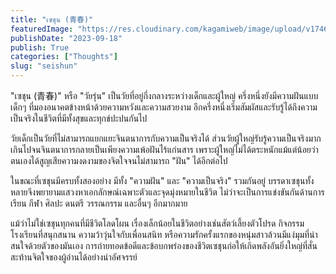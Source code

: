 ```yaml
---
title: "เซชุน (青春)"
featuredImage: "https://res.cloudinary.com/kagamiweb/image/upload/v1746283869/blog.coregamehd.com/seishun.jpg"
publishDate: "2023-09-18"
publish: True
categories: ["Thoughts"]
slug: "seishun"
---
```



"เซชุน (青春)" หรือ "วัยรุ่น" เป็นวัยที่อยู่กึ่งกลางระหว่างเด็กและผู้ใหญ่ ครึ่งหนึ่งยังมีความฝันแบบเด็กๆ ที่มองอนาคตข้างหน้าด้วยความหวังและความสวยงาม อีกครึ่งหนึ่งเริ่มสัมผัสและรับรู้ได้ถึงความเป็นจริงในชีวิตที่มีทั้งสุขและทุกข์ปะปนกันไป

วัยเด็กเป็นวัยที่ไม่สามารถแยกแยะจินตนาการกับความเป็นจริงได้ ส่วนวัยผู้ใหญ่รับรู้ความเป็นจริงมากเกินไปจนจินตนาการกลายเป็นเพียงความเพ้อฝันไร้แก่นสาร เพราะผู้ใหญ่ไม่ได้ตระหนักแม้แต่น้อยว่าตนเองได้สูญเสียความงดงามของจิตใจจนไม่สามารถ "ฝัน" ได้อีกต่อไป

ในขณะที่เซชุนมีครบทั้งสองอย่าง มีทั้ง "ความฝัน" และ "ความเป็นจริง" รวมกันอยู่ บรรดาเซชุนทั้งหลายจึงพยายามแสวงหาเอกลักษณ์เฉพาะตัวและจุดมุ่งหมายในชีวิต ไม่ว่าจะเป็นการแข่งขันกันด้านการเรียน กีฬา ศิลปะ ดนตรี วรรณกรรม และอื่นๆ อีกมากมาย

แม้ว่าไม่ใช่เซชุนทุกคนที่มีชีวิตโลดโผน เรื่องเล็กน้อยในชีวิตอย่างเช่นสัตว์เลี้ยงตัวโปรด กิจกรรมโรงเรียนที่สนุกสนาน ความว้าวุ่นใจกับเพื่อนสนิท หรือความรักครั้งแรกของหนุ่มสาวล้วนมีแง่มุมที่น่าสนใจด้วยตัวของมันเอง การถ่ายทอดข้อดีและข้อบกพร่องของชีวิตเซชุนก่อให้เกิดพลังอันยิ่งใหญ่ที่สั่นสะท้านจิตใจของผู้อ่านได้อย่างน่าอัศจรรย์
